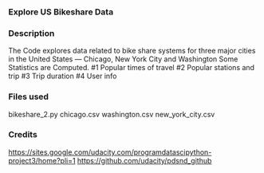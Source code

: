 ### Explore US Bikeshare Data

### Description
The Code explores data related to bike share systems for three major cities in the United States — Chicago, New York City and Washington
Some Statistics are Computed.
#1 Popular times of travel
#2 Popular stations and trip
#3 Trip duration
#4 User info

### Files used
bikeshare_2.py
chicago.csv
washington.csv
new_york_city.csv

### Credits
https://sites.google.com/udacity.com/programdatascipython-project3/home?pli=1
https://github.com/udacity/pdsnd_github

